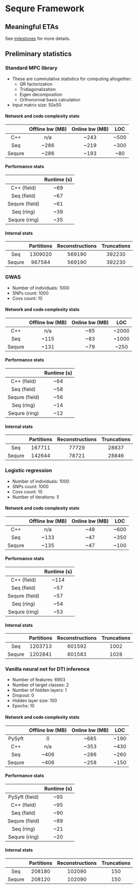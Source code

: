 # Sequre Framework

## Meaningful ETAs

See [milestones](https://github.com/0xTCG/sequre-framework/milestones?direction=asc&sort=due_date&state=open) for more details.

## Preliminary statistics

### Standard MPC library

- These are cummulative statistics for computing altogether:
  - QR factorization
  - Tridiagonalization
  - Eigen decomposition
  - Orthonormal basis calculation
- Input matrix size: 50x50

#### Network and code complexity stats

|        | Offline bw (MB) | Online bw (MB) |  LOC  |
|:------:|:---------------:|:--------------:|:-----:|
|   C++  |       n/a       |      ~243      |  ~500 |
|   Seq  |      ~286       |      ~219      |  ~300 |
| Sequre |      ~286       |      ~193      |  ~80  |

#### Performance stats

|                | Runtime (s) |
|:--------------:|:-----------:|
|   C++ (field)  |     ~69     |
|   Seq (field)  |     ~67     |
| Sequre (field) |     ~61     |
|   Seq (ring)   |     ~39     |
| Sequre (ring)  |     ~35     |

#### Internal stats

|        | Partitions | Reconstructions | Truncations |
|:------:|:----------:|:---------------:|:-----------:|
|   Seq  |  1309020   |      569190     |   392230    |
| Sequre |   967584   |      569190     |   392230    |

### GWAS

- Number of individuals: 1000
- SNPs count: 1000
- Covs count: 10

#### Network and code complexity stats

|        | Offline bw (MB) | Online bw (MB) |  LOC  |
|:------:|:---------------:|:--------------:|:-----:|
|   C++  |       n/a       |      ~85       | ~2000 |
|   Seq  |       ~115      |      ~83       | ~1000 |
| Sequre |       ~131      |      ~79       |  ~250 |

#### Performance stats

|                | Runtime (s) |
|:--------------:|:-----------:|
|   C++ (field)  |     ~64     |
|   Seq (field)  |     ~58     |
| Sequre (field) |     ~56     |
|   Seq (ring)   |     ~14     |
| Sequre (ring)  |     ~12     |

#### Internal stats

|        | Partitions | Reconstructions | Truncations |
|:------:|:----------:|:---------------:|:-----------:|
|   Seq  |   167711   |      77729      |   28837     |
| Sequre |   142644   |      78721      |   28846     |

### Logistic regression

- Number of individuals: 1000
- SNPs count: 1000
- Covs count: 10
- Number of iterations: 5

#### Network and code complexity stats

|        | Offline bw (MB) | Online bw (MB) |  LOC  |
|:------:|:---------------:|:--------------:|:-----:|
|   C++  |       n/a       |      ~48       |  ~600 |
|   Seq  |      ~133       |      ~47       |  ~350 |
| Sequre |      ~135       |      ~47       |  ~100 |

#### Performance stats

|                | Runtime (s) |
|:--------------:|:-----------:|
|   C++ (field)  |    ~114     |
|   Seq (field)  |     ~57     |
| Sequre (field) |     ~57     |
|   Seq (ring)   |     ~54     |
| Sequre (ring)  |     ~53     |

#### Internal stats

|        | Partitions | Reconstructions | Truncations |
|:------:|:----------:|:---------------:|:-----------:|
|   Seq  |   1203713  |      601592     |    1002     |
| Sequre |   1202841  |      601583     |    1028     |

### Vanilla neural net for DTI inference

- Number of features: 6903
- Number of target classes: 2
- Number of hidden layers: 1
- Dropout: 0
- Hidden layer size: 100
- Epochs: 10

#### Network and code complexity stats

|        | Offline bw (MB) | Online bw (MB) |  LOC  |
|:------:|:---------------:|:--------------:|:-----:|
| PySyft |        0        |      ~685      |  ~190 |
|   C++  |       n/a       |      ~353      |  ~430 |
|   Seq  |      ~406       |      ~286      |  ~260 |
| Sequre |      ~406       |      ~258      |  ~150 |

#### Performance stats

|                | Runtime (s) |
|:--------------:|:-----------:|
| PySyft (field) |     ~95     |
|   C++ (field)  |     ~95     |
|   Seq (field)  |     ~90     |
| Sequre (field) |     ~89     |
|   Seq (ring)   |     ~21     |
| Sequre (ring)  |     ~20     |

#### Internal stats

|        | Partitions | Reconstructions | Truncations |
|:------:|:----------:|:---------------:|:-----------:|
|   Seq  |   208180   |      102090     |     150     |
| Sequre |   208120   |      102090     |     150     |
